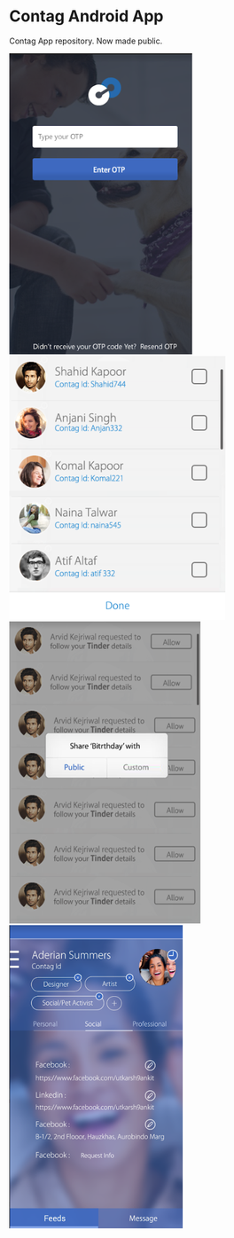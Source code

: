 # Contag Android App
Contag App repository. Now made public.

![](8.png)
![](9.png)
![](10.png)
![](11.png)


